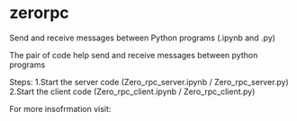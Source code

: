 # zerorpc
Send and receive messages between Python programs (.ipynb and .py)

The pair of code help send and receive messages between python programs

Steps:
1.Start the server code (Zero_rpc_server.ipynb / Zero_rpc_server.py)
2.Start the client code (Zero_rpc_client.ipynb / Zero_rpc_client.py)

For more insofrmation visit: 
